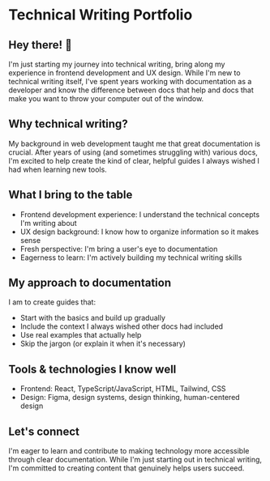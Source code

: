 # Technical Writing Portfolio
## Hey there! 👋
I'm just starting my journey into technical writing, bring along my experience in frontend development and UX design. While I'm new to technical writing itself, I've spent years working with documentation as a developer and know the difference between docs that help and docs that make you want to throw your computer out of the window.

## Why technical writing?
My background in web development taught me that great documentation is crucial. After years of using (and sometimes struggling with) various docs, I'm excited to help create the kind of clear, helpful guides I always wished I had when learning new tools.

## What I bring to the table
- Frontend development experience: I understand the technical concepts I'm writing about
- UX design background: I know how to organize information so it makes sense
- Fresh perspective: I'm bring a user's eye to documentation
- Eagerness to learn: I'm actively building my technical writing skills

## My approach to documentation
I am to create guides that:
- Start with the basics and build up gradually
- Include the context I always wished other docs had included
- Use real examples that actually help
- Skip the jargon (or explain it when it's necessary)

## Tools & technologies I know well
- Frontend: React, TypeScript/JavaScript, HTML, Tailwind, CSS
- Design: Figma, design systems, design thinking, human-centered design

## Let's connect
I'm eager to learn and contribute to making technology more accessible through clear documentation. While I'm just starting out in technical writing, I'm committed to creating content that genuinely helps users succeed.
